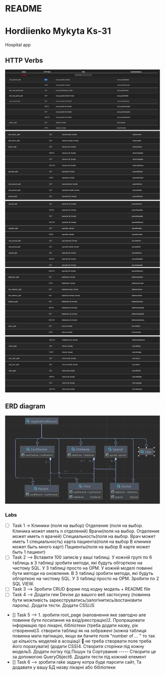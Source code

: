 # README

# Hordiienko Mykyta Ks-31
Hospital app


## HTTP Verbs


![img_2.png](img_2.png)
![img_3.png](img_3.png)
![img_4.png](img_4.png)
![img_5.png](img_5.png)
![img_6.png](img_6.png)



## ERD diagram
![img_9.png](img_9.png)

### Labs
- [ ]  Task 1 -> Клиники (поля на выбор)
Отделение (поля на выбор. Клиника может иметь n отделений)
Врачи(поля на выбор. Отделение может иметь n врачей)
Специальность(поля на выбор. Врач может иметь 1 специальность)
карта пациента(поля на выбор В клинике может быть много карт)
Пациенты(поля на выбор В карте может быть 1 пациент)
- [ ] Task 2 --> Вставити 100 записів у ваші таблиці. У кожній групі по 6 таблиць в 3 таблиці зробити методи, які будуть обгорткою на чистому SQL. У 3 таблиці просто на ОРМ.
  У кожній моделі повинні бути методи на оновлення. В 3 таблиці зробити методи, які будуть обгорткою на чистому SQL. У 3 таблиці просто на ОРМ.
  Зробити по 2 SQL VIEW.
- [ ] Task 3 --> Зробити CRUD форми под кодну модель + README file
- [ ] Task 4 --> Додати гем Devise до вашого веб застосунку (повинна бути можливість зареєструватись/залогінитись/востановити пароль). Додати тести. Додати CSS/JS
- [] Task 5 --> 1.  зробити root_page (наповнення яке завгодно але повинне бути посилання на  вхід/реєстрацію)2. Пропрацювати інформацію про лікарні, бібліотеки (треба додати назву, рік створення)3.  створити таблиці як на зображені (кожна таблиця повинна мати пагінацію,  якщо ви бачите поля "number of ... " то так це кількість моделей в асоціації 🙂 не треба створвати поле треба його порахувати) (додати CSS)4. Створити сторінки під кожну модель5. Додати логіку під Пошук та Сортування ----- Створити це за допомогою QueryObject6. Додати тести під кожний елемент
- [] Task 6 --> зробити rake задачу котра буде парсити сайт, Та додавати у вашу БД назву лікарні або бібліотеки
